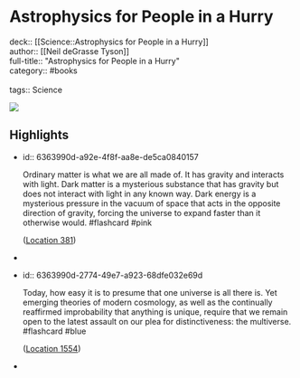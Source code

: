 # Astrophysics for People in a Hurry

deck:: [[Science::Astrophysics for People in a Hurry]]\
author:: [[Neil deGrasse Tyson]]\
full-title:: "Astrophysics for People in a Hurry"\
category:: #books\
\
tags:: Science  

![](https://images-na.ssl-images-amazon.com/images/I/51qdmr7snXL._SL200_.jpg)
## Highlights
- id:: 6363990d-a92e-4f8f-aa8e-de5ca0840157
  
  Ordinary matter is what we are all made of. It has gravity and interacts with light. Dark matter is a mysterious substance that has gravity but does not interact with light in any known way. Dark energy is a mysterious pressure in the vacuum of space that acts in the opposite direction of gravity, forcing the universe to expand faster than it otherwise would. #flashcard  #pink 
  
  
    ([Location 381](https://readwise.io/to_kindle?action=open&asin=B01MAWT2MO&location=381))
-
- id:: 6363990d-2774-49e7-a923-68dfe032e69d
  
  Today, how easy it is to presume that one universe is all there is. Yet emerging theories of modern cosmology, as well as the continually reaffirmed improbability that anything is unique, require that we remain open to the latest assault on our plea for distinctiveness: the multiverse. #flashcard  #blue 
  
  
    ([Location 1554](https://readwise.io/to_kindle?action=open&asin=B01MAWT2MO&location=1554))
-